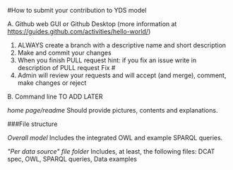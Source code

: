 #How to submit your contribution to YDS model 

A. Github web GUI or Github Desktop (more information at https://guides.github.com/activities/hello-world/) 

1. ALWAYS create a branch with a descriptive name and short description
2. Make and commit your changes
3. When you finish PULL request 
	hint: if you fix an issue write in description of PULL request Fix #<of issue> 
4. Admin will review your requests and will accept (and merge), comment, make changes or reject

B. Command line
TO ADD LATER


*home page/readme*
Should provide pictures, contents and explanations.

###File structure

*Overall model*
Includes the integrated OWL and example SPARQL queries. 

*"Per data source" file folder*
Includes, at least, the following files: DCAT spec, OWL, SPARQL queries, Data examples


